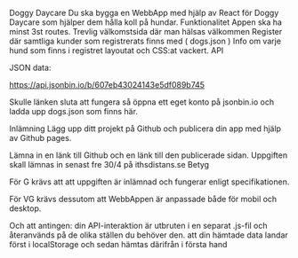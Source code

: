 Doggy Daycare
Du ska bygga en WebbApp med hjälp av React för Doggy Daycare som hjälper dem hålla koll på hundar.
Funktionalitet
Appen ska ha minst 3st routes.
Trevlig välkomstsida där man hälsas välkommen
Register där samtliga kunder som registrerats finns med ( dogs.json )
Info om varje hund som finns i registret layoutat och CSS:at vackert.
API

JSON data:

https://api.jsonbin.io/b/607eb43024143e5df089b745

Skulle länken sluta att fungera så öppna ett eget konto på jsonbin.io
och ladda upp dogs.json som finns här. 

Inlämning
Lägg upp ditt projekt på Github och publicera din app med hjälp av Github pages.

Lämna in en länk till Github och en länk till den publicerade sidan.
Uppgiften skall lämnas in senast fre 30/4 på ithsdistans.se
Betyg

För G krävs att att uppgiften är inlämnad och fungerar enligt specifikationen.

För VG krävs dessutom 
att WebbAppen är anpassade både för mobil och desktop.

Och att antingen:
din API-interaktion är utbruten i en separat .js-fil och återanvänds på de olika ställen du behöver den.
att din hämtade data landar först i localStorage och sedan hämtas därifrån i första hand
